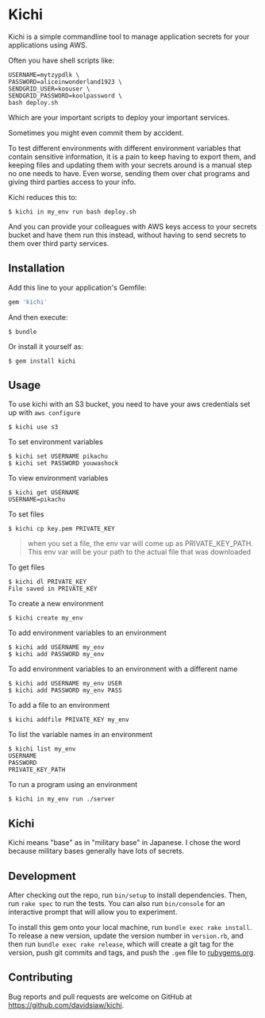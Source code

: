 # Kichi

Kichi is a simple commandline tool to manage application secrets for your applications using AWS.

Often you have shell scripts like:

```
USERNAME=mytzypdlk \
PASSWORD=aliceinwonderland1923 \
SENDGRID_USER=koouser \
SENDGRID_PASSWORD=koolpassword \
bash deploy.sh
```

Which are your important scripts to deploy your important services.

Sometimes you might even commit them by accident.

To test different environments with different environment variables that contain sensitive information, it is a pain to keep having to export them, and keeping files and updating them with your secrets around is a manual step no one needs to have. Even worse, sending them over chat programs and giving third parties access to your info.

Kichi reduces this to:

	$ kichi in my_env run bash deploy.sh

And you can provide your colleagues with AWS keys access to your secrets bucket and have them run this instead, without having to send secrets to them over third party services.

## Installation

Add this line to your application's Gemfile:

```ruby
gem 'kichi'
```

And then execute:

    $ bundle

Or install it yourself as:

    $ gem install kichi

## Usage

To use kichi with an S3 bucket, you need to have your aws credentials set up with `aws configure`

	$ kichi use s3

To set environment variables

	$ kichi set USERNAME pikachu
	$ kichi set PASSWORD youwashock

To view environment variables

	$ kichi get USERNAME
	USERNAME=pikachu

To set files

	$ kichi cp key.pem PRIVATE_KEY

> when you set a file, the env var will come up as PRIVATE_KEY_PATH. This env var will be your path to the actual file that was downloaded

To get files

	$ kichi dl PRIVATE_KEY
	File saved in PRIVATE_KEY

To create a new environment

	$ kichi create my_env

To add environment variables to an environment

	$ kichi add USERNAME my_env
	$ kichi add PASSWORD my_env
	
To add environment variables to an environment with a different name

	$ kichi add USERNAME my_env USER
	$ kichi add PASSWORD my_env PASS

To add a file to an environment

	$ kichi addfile PRIVATE_KEY my_env

To list the variable names in an environment

	$ kichi list my_env
	USERNAME
	PASSWORD
	PRIVATE_KEY_PATH

To run a program using an environment

	$ kichi in my_env run ./server


## Kichi

Kichi means "base" as in "military base" in Japanese. I chose the word because military bases generally have lots of secrets.

## Development

After checking out the repo, run `bin/setup` to install dependencies. Then, run `rake spec` to run the tests. You can also run `bin/console` for an interactive prompt that will allow you to experiment.

To install this gem onto your local machine, run `bundle exec rake install`. To release a new version, update the version number in `version.rb`, and then run `bundle exec rake release`, which will create a git tag for the version, push git commits and tags, and push the `.gem` file to [rubygems.org](https://rubygems.org).


## Contributing

Bug reports and pull requests are welcome on GitHub at https://github.com/davidsiaw/kichi.

